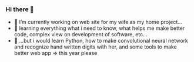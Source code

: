### Hi there 👋

- 🔭 I’m currently working on web site for my wife as my home project...
- 🌱 learning everything what i need to know, what helps me make better code, complex view on development of software, etc...
- 👯 ...but i would learn Python, how to make convolutional neural network and recognize hand written digits with her, and some tools to make better web app => this year please





<!--
*unikorm/unikorm** is a ✨ _special_ ✨ repository because its `README.md` (this file) appears on your GitHub profile.

Here are some ideas to get you started:

- 🔭 I’m currently working on ...
- 🌱 I’m currently learning ...
- 👯 I’m looking to collaborate on ...
- 🤔 I’m looking for help with ...
- 💬 Ask me about ...
- 📫 How to reach me: ...
- 😄 Pronouns: ...
- ⚡ Fun fact: ...
-->
